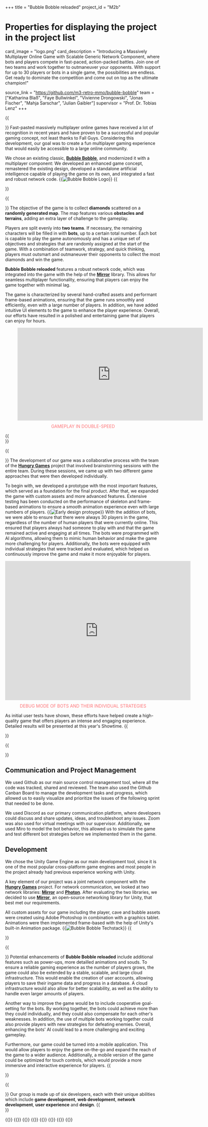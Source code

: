 +++
title = "Bubble Bobble reloaded"
project_id = "M2b"


# Properties for displaying the project in the project list
card_image = "logo.png"
card_description = "Introducing a Massively Multiplayer Online Game with Scalable Generic Network Component, where bots and players compete in fast-paced, action-packed battles. Join one of two teams and work together to outmaneuver your opponents. With support for up to 30 players or bots in a single game, the possibilities are endless. Get ready to dominate the competition and come out on top as the ultimate champion!"

source_link = "https://github.com/m3-retro-mmo/bubble-bobble"
team = ["Katharina Blaß", "Faye Bullwinkel", "Vivienne Drongowski", "Jonas Fischer", "Mahja Sarschar", "Julian Gaibler"]
supervisor = "Prof. Dr. Tobias Lenz"
+++

{{<section title="Our Goal">}}
Fast-pasted massively multiplayer online games have received a lot of recognition in recent years and have proven to be a successful and popular gaming concept, not least thanks to Fall Guys.
Considering this development, our goal was to create a fun multiplayer gaming experience that would easily be accessible to a large online community. 

We chose an existing classic, [**Bubble Bobble**](https://de.wikipedia.org/wiki/Bubble_Bobble), and modernized it with a multiplayer component: 
We developed an enhanced game concept, remastered the existing design, developed a standalone artificial intelligence capable of playing the game on its own, and integrated a fast and robust network code.
{{<image src="logo.png" alt="Bubble Bobble Logo" caption="Bubble bobble reloaded logo">}}
{{</section>}}

{{<section title="Features">}}
The objective of the game is to collect **diamonds** scattered on a **randomly generated map**.
The map features various **obstacles and terrains**, adding an extra layer of challenge to the gameplay. 

Players are split evenly into **two teams**. If necessary, the remaining characters will be filled in with **bots**, up to a certain total number. Each bot is capable to play the game autonomously and has a unique set of objectives and strategies that are randomly assigned at the start of the game.
With a combination of teamwork, strategy, and quick thinking, players must outsmart and outmaneuver their opponents to collect the most diamonds and win the game.

**Bubble Bobble reloaded** features a robust network code, which was integrated into the game with the help of the [**Mirror**](https://mirror-networking.com/) library. 
This allows for seamless multiplayer functionality, ensuring that players can enjoy the game together with minimal lag.

The game is characterized by several hand-crafted assets and performant frame-based animations, ensuring that the game runs smoothly and efficiently, even with a large number of players. 
In addition, we have added intuitive UI elements to the game to enhance the player experience. Overall, our efforts have resulted in a polished and entertaining game that players can enjoy for hours.

<!--TODO: insert video of gameplay-->
<figure>
    <iframe src="https://mediathek.htw-berlin.de/media/embed?key=cbd85cff9537d8a0d86c1b46737c6f5e&width=720&height=540&autoplay=false&controls=true&autolightsoff=false&loop=false&chapters=false&playlist=false&related=false&responsive=false&t=0&loadonclick=true&thumb=true" data-src="https://mediathek.htw-berlin.de/media/embed?key=cbd85cff9537d8a0d86c1b46737c6f5e&width=720&height=540&autoplay=false&controls=true&autolightsoff=false&loop=false&chapters=false&playlist=false&related=false&responsive=false&t=0&loadonclick=true" class="" width="600" height="300" title="Bubble Bobble Gameplay" frameborder="0" allowfullscreen="allowfullscreen" allowtransparency="true" scrolling="no" aria-label="media embed code" style="display: block; margin: 0 auto"></iframe>
    <p style="color:#ff7578; text-transform: uppercase; text-align: center; margin-top: 10px">gameplay in double-speed</p>
</figure>
{{</section>}}

{{<section title="Process">}}
The development of our game was a collaborative process with the team of the [**Hungry Games**](https://showtime.f4.htw-berlin.de/ws22/master/m2-mmo-hungrygames/) project that involved brainstorming sessions with the entire team. 
During these sessions, we came up with two different game approaches that were then developed individually. 

To begin with, we developed a prototype with the most important features, which served as a foundation for the final product. 
After that, we expanded the game with custom assets and more advanced features. 
Extensive testing has been conducted on the performance of skeleton and frame-based animations to ensure a smooth animation experience even with large numbers of players.
{{<image src="prototype.png" alt="Early design protoype" caption="Early design prototype">}}
With the addition of bots, we were able to ensure that there were always 30 players in the game, regardless of the number of human players that were currently online. 
This ensured that players always had someone to play with and that the game remained active and engaging at all times. 
The bots were programmed with AI algorithms, allowing them to mimic human behavior and make the game more challenging for players. 
Additionally, the bots were equipped with individual strategies that were tracked and evaluated, which helped us continuously improve the game and make it more enjoyable for players.

<!--TODO: insert video of bots-->
<iframe src="https://mediathek.htw-berlin.de/media/embed?key=370368cff9ef723b2ef372f0ffb1c9cf&width=720&height=540&autoplay=false&controls=true&autolightsoff=false&loop=false&chapters=false&playlist=false&related=false&responsive=false&t=0&loadonclick=true&thumb=true" data-src="https://mediathek.htw-berlin.de/media/embed?key=370368cff9ef723b2ef372f0ffb1c9cf&width=720&height=540&autoplay=false&controls=true&autolightsoff=false&loop=false&chapters=false&playlist=false&related=false&responsive=false&t=0&loadonclick=true" class="" width="600" height="450" title="Bubble Bobble Gameplay" frameborder="0" allowfullscreen="allowfullscreen" allowtransparency="true" scrolling="no" aria-label="media embed code" style="display: block; margin: 0 auto"></iframe>
    <p style="color:#ff7578; text-transform: uppercase; text-align: center; margin-top: 10px">debug mode of bots and their individual strategies</p>

As initial user tests have shown, these efforts have helped create a high-quality game that offers players an intense and engaging experience. Detailed results will be presented at this year's Showtime.
{{</section>}}

{{<section title="Tech Stack">}}
## Communication and Project Management

We used Github as our main source control management tool, where all the code was tracked, shared and reviewed. 
The team also used the Github Canban Board to manage the development tasks and progress, which allowed us to easily visualize and prioritize the issues of the following sprint that needed to be done. 

We used Discord as our primary communication platform, where developers could discuss and share updates, ideas, and troubleshoot any issues. 
Zoom was also used for virtual meetings with our supervisor. 
Additionally, we used Miro to model the bot behavior, this allowed us to simulate the game and test different bot strategies before we implemented them in the game.

## Development

We chose the Unity Game Engine as our main development tool, since it is one of the most popular cross-platform game engines and most people in the project already had previous experience working with Unity.

A key element of our project was a joint network component with the [**Hungry Games**](https://showtime.f4.htw-berlin.de/ws22/master/m2-mmo-hungrygames/) project. For network communication, we looked at two network libraries: [**Mirror**](https://mirror-networking.com/) and [**Photon**](https://www.photonengine.com/#). After evaluating the two libraries, we decided to use [**Mirror**](https://mirror-networking.com/), an open-source networking library for Unity, that best met our requirements.

All custom assets for our game including the player, cave and bubble assets were created using Adobe Photoshop in combination with a graphics tablet. Animations were then implemented frame-based with the help of Unity's built-in Animation package.
{{<image src="techstack.png" alt="Bubble Bobble Techstack" caption="Logos of Used Techstack">}}
{{</section>}}

{{<section title="Future">}}
Potential enhancements of **Bubble Bobble reloaded** include additional features such as power-ups, more detailled animations and souds.
To ensure a reliable gaming experience as the number of players grows, the game could also be extended by a stable, scalable, and large cloud infrastructure. 
This would enable the creation of user accounts, allowing players to save their ingame data and progress in a database. 
A cloud infrastructure would also allow for better scalability, as well as the ability to handle even larger amounts of players.

Another way to improve the game would be to include cooperative goal-setting for the bots. By working together, the bots could achieve more than they could individually, and they could also compensate for each other's weaknesses. 
In addition, the use of multiple bots working together could also provide players with new strategies for defeating enemies.
Overall, enhancing the bots' AI could lead to a more challenging and exciting gameplay. 

Furthermore, our game could be turned into a mobile application. 
This would allow players to enjoy the game on-the-go and expand the reach of the game to a wider audience.
Additionally, a mobile version of the game could be optimized for touch controls, which would provide a more immersive and interactive experience for players.
{{</section>}}

{{<section title="The Team">}}
Our group is made up of six developers, each with their unique abilities which include **game development**, **web development**, **network development**, **user experience** and **design**.
{{</section >}}

{{<gallery>}}
{{<team-member image="katharina.jpg" name="Katharina Blaß">}}
{{<team-member image="faye.jpg" name="Faye Bullwinkel">}}
{{<team-member image="vivi.png" name="Vivienne Drongowski">}}
{{<team-member image="jonas.jpg" name="Jonas Fischer">}}
{{<team-member image="mahja.jpg" name="Mahja Sarschar">}}
{{<team-member image="julian.jpg" name="Julian Gaibler">}}
{{</gallery>}}